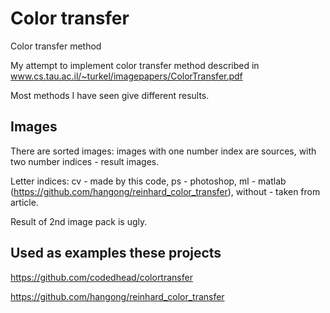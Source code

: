 # Color transfer
Color transfer method

My attempt to implement color transfer method described in www.cs.tau.ac.il/~turkel/imagepapers/ColorTransfer.pdf

Most methods I have seen give different results.
## Images
There are sorted images: images with one number index are sources, with two number indices - result images.

Letter indices: cv - made by this code, ps - photoshop, ml - matlab (https://github.com/hangong/reinhard_color_transfer), without - taken from article.

Result of 2nd image pack is ugly.

## Used as examples these projects
https://github.com/codedhead/colortransfer

https://github.com/hangong/reinhard_color_transfer

